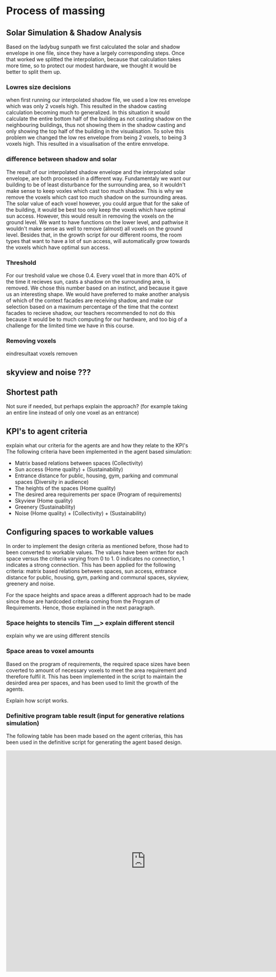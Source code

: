 # Process of massing

## Solar Simulation & Shadow Analysis
Based on the ladybug sunpath we first calculated the solar and shadow envelope in one file, since they have a largely corresponding steps. Once that worked we splitted the interpolation, because that calculation takes more time, so to protect our modest hardware, we thought it would be better to split them up. 

### Lowres size decisions
when first running our interpolated shadow file, we used a low res envelope which was only 2 voxels high. This resulted in the shadow casting calculation becoming much to generalized. In this situation it would calculate the entire bottom half of the building as not casting shadow on the neighbouring buildings, thus not showing them in the shadow casting and only showing the top half of the building in the visualisation. To solve this problem we changed the low res envelope from being 2 voxels, to being 3 voxels high. This resulted in a visualisation of the entire ennvelope. 

### difference between shadow and solar
The result of our interpolated shadow envelope and the interpolated solar envelope, are both processed in a different way. Fundamentaly we want our building to be of least disturbance for the surrounding area, so it wouldn't make sense to keep voxles which cast too much shadow. This is why we remove the voxels which cast too much shadow on the surrounding areas. The solar value of each voxel however, you could argue that for the sake of the building, it would be best too only keep the voxels which have optimal sun access. However, this would result in removing the voxels on the ground level. We want to have functions on the lower level, and pathwise it wouldn't make sense as well to remove (almost) all voxels on the ground level. Besides that, in the growth script for our different rooms, the room types that want to have a lot of sun access, will automatically grow towards the voxels which have optimal sun access. 

### Threshold 
For our treshold value we chose 0.4. Every voxel that in more than 40% of the time it recieves sun, casts a shadow on the surrounding area, is removed. We chose this number based on an instinct, and because it gave us an interesting shape. We would have preferred to make another analysis of which of the context facades are receiving shadow, and make our selection based on a maximum percentage of the time that the context facades to recieve shadow, our teachers recommended to not do this because it would be to much computing for our hardware, and too big of a challenge for the limited time we have in this course. 

### Removing voxels
eindresultaat voxels removen

## skyview and noise ???

## Shortest path
Not sure if needed, but perhaps explain the approach? (for example taking an entire line instead of only one voxel as an entrance)

## KPI's to agent criteria 
explain what our criteria for the agents are and how they relate to the KPI's
The following criteria have been implemented in the agent based simulation:

* Matrix based relations between spaces (Collectivity)
* Sun access (Home quality) + (Sustainability)
* Entrance distance for public, housing, gym, parking and communal spaces (Diversity in audience) 
* The heights of the spaces (Home quality)
* The desired area requirements per space (Program of requirements)
* Skyview (Home quality)
* Greenery (Sustainability)
* Noise (Home quality) + (Collectivity) + (Sustainability)


## Configuring spaces to workable values
In order to implement the design criteria as mentioned before, those had to been converted to workable values. The values have been written for each space versus the criteria varying from 0 to 1. 0 indicates no connection, 1 indicates a strong connection. This has been applied for the following criteria: matrix based relations between spaces, sun access, entrance distance for public, housing, gym, parking and communal spaces, skyview, greenery and noise. 

For the space heights and space areas a different approach had to be made since those are hardcoded criteria coming from the Program of Requirements. Hence, those explained in the next paragraph. 

### Space heights to stencils Tim __> explain different stencil
explain why we are using different stencils 

### Space areas to voxel amounts
Based on the program of requirements, the required space sizes have been coverted to amount of necessary voxels to meet the area requirement and therefore fulfil it. This has been implemented in the script to maintain the desirded area per spaces, and has been used to limit the growth of the agents. 

Explain how script works.

### Definitive program table result (input for generative relations simulation)
The following table has been made based on the agent criterias, this has been used in the definitive script for generating the agent based design. 

<iframe src="https://docs.google.com/spreadsheets/d/e/2PACX-1vRBfjaAFNv4mAaDcMxI9AJf91QjGnhEDCYvvPLZC6GWHoceZO_pG81HI14bg5hD9g/pubhtml?gid=1256579589&amp;single=true&amp;widget=true&amp;headers=false"style="width:150%; height:600px;" frameborder="0"></iframe>
